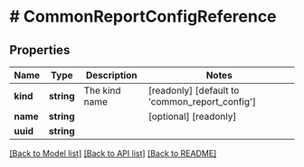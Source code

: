 # # CommonReportConfigReference

## Properties

Name | Type | Description | Notes
------------ | ------------- | ------------- | -------------
**kind** | **string** | The kind name | [readonly] [default to 'common_report_config']
**name** | **string** |  | [optional] [readonly]
**uuid** | **string** |  |

[[Back to Model list]](../../README.md#models) [[Back to API list]](../../README.md#endpoints) [[Back to README]](../../README.md)

